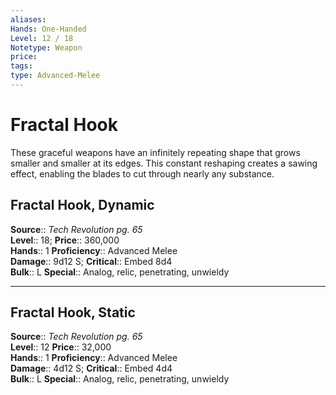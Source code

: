 ```yaml
---
aliases: 
Hands: One-Handed
Level: 12 / 18
Notetype: Weapon
price: 
tags: 
type: Advanced-Melee
---
```


# Fractal Hook

These graceful weapons have an infinitely repeating shape that grows smaller and smaller at its edges. This constant reshaping creates a sawing effect, enabling the blades to cut through nearly any substance.  

## Fractal Hook, Dynamic

**Source**:: _Tech Revolution pg. 65_  
**Level**:: 18;
**Price**:: 360,000  
**Hands**:: 1
**Proficiency**:: Advanced Melee  
**Damage**:: 9d12 S;
**Critical**:: Embed 8d4  
**Bulk**:: L
**Special**:: Analog, relic, penetrating, unwieldy

---

## Fractal Hook, Static

**Source**:: _Tech Revolution pg. 65_  
**Level**:: 12
**Price**:: 32,000  
**Hands**:: 1
**Proficiency**:: Advanced Melee  
**Damage**:: 4d12 S;
**Critical**:: Embed 4d4  
**Bulk**:: L
**Special**:: Analog, relic, penetrating, unwieldy
